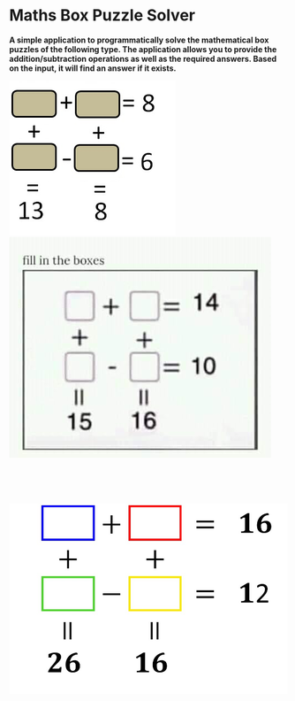 # Maths Box Puzzle Solver
**A simple application to programmatically solve the mathematical box puzzles of the following type. The application allows you to provide the addition/subtraction operations as well as the required answers. Based on the input, it will find an answer if it exists.**

<kbd><img src="./images/puzzle1.jpg" alt="Puzzle 1" /></kbd>&nbsp;&nbsp;&nbsp;&nbsp;&nbsp;&nbsp;&nbsp;&nbsp;<kbd><img src="./images/puzzle2.jpg" alt="Puzzle 2" /></kbd>

<br><br><br>

<kbd><img src="./images/puzzle3.jpg" alt="Puzzle 3" /></kbd>
